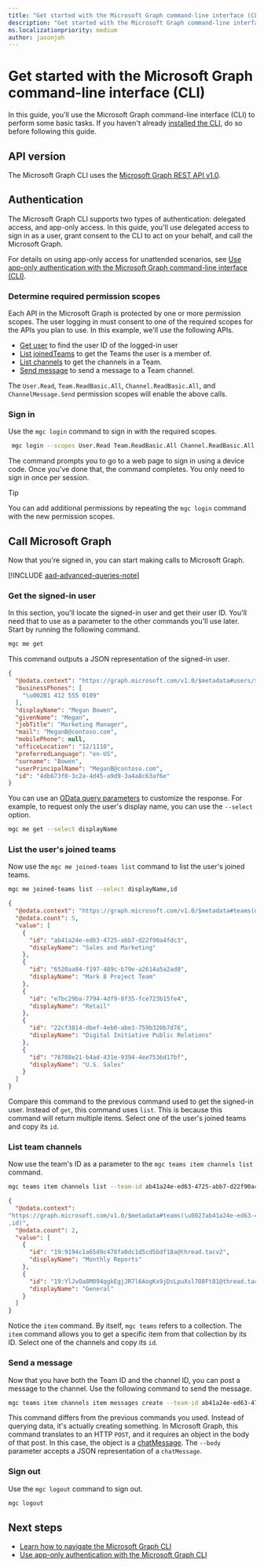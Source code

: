 ```yaml
---
title: "Get started with the Microsoft Graph command-line interface (CLI)"
description: "Get started with the Microsoft Graph command-line interface by using it perform some basic tasks."
ms.localizationpriority: medium
author: jasonjoh
---
```


# Get started with the Microsoft Graph command-line interface (CLI)

In this guide, you'll use the Microsoft Graph command-line interface (CLI) to perform some basic tasks. If you haven't already [installed the CLI](installation.md), do so before following this guide.

## API version

The Microsoft Graph CLI uses the [Microsoft Graph REST API v1.0](/graph/api/overview?view=graph-rest-1.0&preserve-view=true).

## Authentication

The Microsoft Graph CLI supports two types of authentication: delegated access, and app-only access. In this guide, you'll use delegated access to sign in as a user, grant consent to the CLI to act on your behalf, and call the Microsoft Graph.

For details on using app-only access for unattended scenarios, see [Use app-only authentication with the Microsoft Graph command-line interface (CLI)](app-only.md).

### Determine required permission scopes

Each API in the Microsoft Graph is protected by one or more permission scopes. The user logging in must consent to one of the required scopes for the APIs you plan to use. In this example, we'll use the following APIs.

- [Get user](/graph/api/user-get?view=graph-rest-1.0&preserve-view=true) to find the user ID of the logged-in user
- [List joinedTeams](/graph/api/user-list-joinedteams?view=graph-rest-1.0&preserve-view=true) to get the Teams the user is a member of.
- [List channels](/graph/api/channel-list?view=graph-rest-1.0&preserve-view=true) to get the channels in a Team.
- [Send message](/graph/api/channel-post-messages?view=graph-rest-1.0&preserve-view=true) to send a message to a Team channel.

The `User.Read`, `Team.ReadBasic.All`, `Channel.ReadBasic.All`, and `ChannelMessage.Send` permission scopes will enable the above calls.

### Sign in

Use the `mgc login` command to sign in with the required scopes.

```bash
 mgc login --scopes User.Read Team.ReadBasic.All Channel.ReadBasic.All ChannelMessage.Send
```

The command prompts you to go to a web page to sign in using a device code. Once you've done that, the command completes. You only need to sign in once per session.

> [!TIP]
> You can add additional permissions by repeating the `mgc login` command with the new permission scopes.

## Call Microsoft Graph

Now that you're signed in, you can start making calls to Microsoft Graph.

[!INCLUDE [aad-advanced-queries-note](../../includes/aad-advanced-queries-note.md)]

### Get the signed-in user

In this section, you'll locate the signed-in user and get their user ID. You'll need that to use as a parameter to the other commands you'll use later. Start by running the following command.

```bash
mgc me get
```

This command outputs a JSON representation of the signed-in user.

```json
{
  "@odata.context": "https://graph.microsoft.com/v1.0/$metadata#users/$entity",
  "businessPhones": [
    "\u002B1 412 555 0109"
  ],
  "displayName": "Megan Bowen",
  "givenName": "Megan",
  "jobTitle": "Marketing Manager",
  "mail": "MeganB@contoso.com",
  "mobilePhone": null,
  "officeLocation": "12/1110",
  "preferredLanguage": "en-US",
  "surname": "Bowen",
  "userPrincipalName": "MeganB@contoso.com",
  "id": "4db673f0-3c2a-4d45-a9d9-3a4a8c63af6e"
}
```

You can use an [OData query parameters](../query-parameters.md) to customize the response. For example, to request only the user's display name, you can use the `--select` option.

```bash
mgc me get --select displayName
```

### List the user's joined teams

Now use the `mgc me joined-teams list` command to list the user's joined teams.

```bash
mgc me joined-teams list --select displayName,id
```

```json
{
  "@odata.context": "https://graph.microsoft.com/v1.0/$metadata#teams(displayName,id)",
  "@odata.count": 5,
  "value": [
    {
      "id": "ab41a24e-ed63-4725-abb7-d22f90a4fdc3",
      "displayName": "Sales and Marketing"
    },
    {
      "id": "6520aa84-f197-489c-b79e-a2614a5a2ad0",
      "displayName": "Mark 8 Project Team"
    },
    {
      "id": "e7bc29ba-7794-4df9-8f35-fce723b15fe4",
      "displayName": "Retail"
    },
    {
      "id": "22cf3814-dbef-4eb0-abe3-759b320b7d76",
      "displayName": "Digital Initiative Public Relations"
    },
    {
      "id": "76708e21-b4ad-431e-9394-4ee7536d17bf",
      "displayName": "U.S. Sales"
    }
  ]
}
```

Compare this command to the previous command used to get the signed-in user. Instead of `get`, this command uses `list`. This is because this command will return multiple items. Select one of the user's joined teams and copy its `id`.

### List team channels

Now use the team's ID as a parameter to the `mgc teams item channels list` command.

```bash
mgc teams item channels list --team-id ab41a24e-ed63-4725-abb7-d22f90a4fdc3 --select displayName,id
```

```json
{
  "@odata.context":
"https://graph.microsoft.com/v1.0/$metadata#teams(\u0027ab41a24e-ed63-4725-abb7-d22f90a4fdc3\u0027)/channels(displayName
,id)",
  "@odata.count": 2,
  "value": [
    {
      "id": "19:9194c1a65d9c478fa0dc1d5cd5bdf18a@thread.tacv2",
      "displayName": "Monthly Reports"
    },
    {
      "id": "19:YlJvOa8M094qgkEgjJR7l6AogKx9jDsLpuXsl7O8Ft81@thread.tacv2",
      "displayName": "General"
    }
  ]
}
```

Notice the `item` command. By itself, `mgc teams` refers to a collection. The `item` command allows you to get a specific item from that collection by its ID. Select one of the channels and copy its `id`.

### Send a message

Now that you have both the Team ID and the channel ID, you can post a message to the channel. Use the following command to send the message.

```bash
mgc teams item channels item messages create --team-id ab41a24e-ed63-4725-abb7-d22f90a4fdc3 --channel-id 19:YlJvOa8M094qgkEgjJR7l6AogKx9jDsLpuXsl7O8Ft81@thread.tacv2 --body '{"body": {"content": "Hello world!"}, "importance": "urgent"}'
```

This command differs from the previous commands you used. Instead of querying data, it's actually creating something. In Microsoft Graph, this command translates to an HTTP `POST`, and it requires an object in the body of that post. In this case, the object is a [chatMessage](/graph/api/resources/chatmessage). The `--body` parameter accepts a JSON representation of a `chatMessage`.

### Sign out

Use the `mgc logout` command to sign out.

```bash
mgc logout
```

## Next steps

- [Learn how to navigate the Microsoft Graph CLI](navigating.md)
- [Use app-only authentication with the Microsoft Graph CLI](app-only.md)
